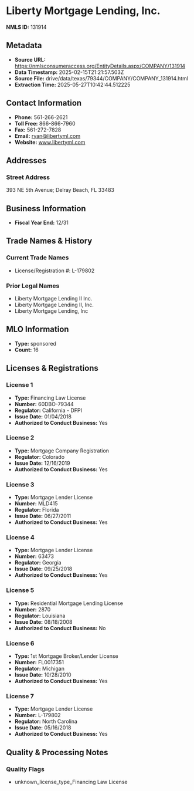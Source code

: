 # Liberty Mortgage Lending, Inc.

**NMLS ID:** 131914

## Metadata
- **Source URL:** https://nmlsconsumeraccess.org/EntityDetails.aspx/COMPANY/131914
- **Data Timestamp:** 2025-02-15T21:21:57.503Z
- **Source File:** drive/data/texas/79344/COMPANY/COMPANY_131914.html
- **Extraction Time:** 2025-05-27T10:42:44.512225

## Contact Information
- **Phone:** 561-266-2621
- **Toll Free:** 866-866-7960
- **Fax:** 561-272-7828
- **Email:** ryan@libertyml.com
- **Website:** www.libertyml.com

## Addresses
### Street Address
393 NE 5th Avenue; Delray Beach, FL 33483

## Business Information
- **Fiscal Year End:** 12/31

## Trade Names & History
### Current Trade Names
- License/Registration #: L-179802

### Prior Legal Names
- Liberty Mortgage Lending II Inc.
- Liberty Mortgage Lending II, Inc.
- Liberty Mortgage Lending, Inc

## MLO Information
- **Type:** sponsored
- **Count:** 16

## Licenses & Registrations

### License 1
- **Type:** Financing Law License
- **Number:** 60DBO-79344
- **Regulator:** California - DFPI
- **Issue Date:** 01/04/2018
- **Authorized to Conduct Business:** Yes

### License 2
- **Type:** Mortgage Company Registration
- **Regulator:** Colorado
- **Issue Date:** 12/16/2019
- **Authorized to Conduct Business:** Yes

### License 3
- **Type:** Mortgage Lender License
- **Number:** MLD415
- **Regulator:** Florida
- **Issue Date:** 06/27/2011
- **Authorized to Conduct Business:** Yes

### License 4
- **Type:** Mortgage Lender License
- **Number:** 63473
- **Regulator:** Georgia
- **Issue Date:** 09/25/2018
- **Authorized to Conduct Business:** Yes

### License 5
- **Type:** Residential Mortgage Lending License
- **Number:** 2870
- **Regulator:** Louisiana
- **Issue Date:** 08/18/2008
- **Authorized to Conduct Business:** No

### License 6
- **Type:** 1st Mortgage Broker/Lender License
- **Number:** FL0017351
- **Regulator:** Michigan
- **Issue Date:** 10/28/2010
- **Authorized to Conduct Business:** Yes

### License 7
- **Type:** Mortgage Lender License
- **Number:** L-179802
- **Regulator:** North Carolina
- **Issue Date:** 05/16/2018
- **Authorized to Conduct Business:** Yes

## Quality & Processing Notes
### Quality Flags
- unknown_license_type_Financing Law License
